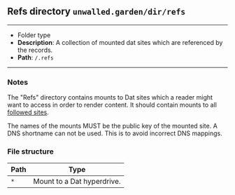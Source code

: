 ## Refs directory `unwalled.garden/dir/refs`

---

 - Folder type
 - **Description**: A collection of mounted dat sites which are referenced by the records.
 - **Path**: `/.refs`

---

### Notes

The "Refs" directory contains mounts to Dat sites which a reader might want to access in order to render content. It should contain mounts to all [followed sites](/follows).

The names of the mounts MUST be the public key of the mounted site. A DNS shortname can not be used. This is to avoid incorrect DNS mappings.

### File structure

|Path|Type|
|-|-|
|`*`|Mount to a Dat hyperdrive.|